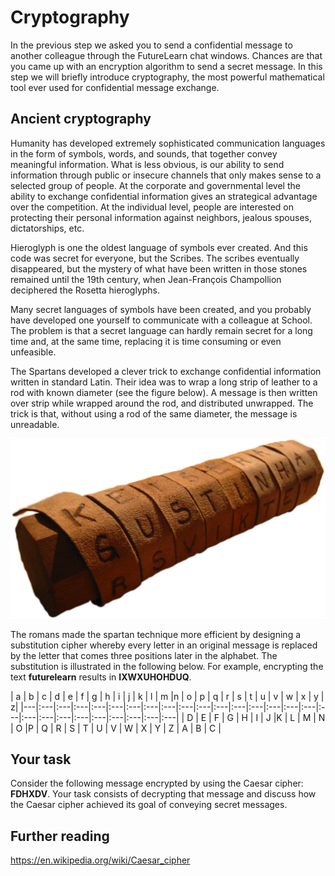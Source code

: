 # Cryptography 

In the previous step we asked you to send a confidential message to another colleague through the FutureLearn chat windows. Chances are that you came up with an encryption algorithm to send a secret message. In this step we will briefly introduce cryptography, the most powerful mathematical tool ever used for confidential message exchange. 

## Ancient cryptography 

Humanity has developed extremely sophisticated communication languages in the form of symbols, words, and sounds, that together convey meaningful information. What is less obvious, is our ability to send information through public or insecure channels that only makes sense to a selected group of people. At the corporate and governmental level the ability to exchange confidential information gives an strategical advantage over the competition. At the individual level, people are interested on protecting their personal information against neighbors, jealous spouses, dictatorships, etc.

Hieroglyph is one the oldest language of symbols ever created. And this code was secret for everyone, but the Scribes. The scribes eventually disappeared, but the mystery of what have been written in those stones remained until the 19th century, when Jean-François Champollion deciphered the Rosetta hieroglyphs. 

Many secret languages of symbols have been created, and you probably have developed one yourself to communicate with a colleague at School. The problem is that a secret language can hardly remain secret for a long time and, at the same time, replacing it is time consuming or even unfeasible. 

The Spartans developed a clever trick to exchange confidential information written in standard Latin. Their idea was to wrap a long strip of leather to a rod with known diameter (see the figure below). A message is then written over strip while wrapped around the rod, and distributed unwrapped. The trick is that, without using a rod of the same diameter, the message is unreadable. 

![GitHub Logo](./images/spartan-cipher.png)
<!--- (source: https://upload.wikimedia.org/wikipedia/commons/thumb/5/51/Skytale.png/1200px-Skytale.png) -->

The romans made the spartan technique more efficient by designing a substitution cipher whereby every letter in an original message is replaced by the letter that comes three positions later in the alphabet. The substitution is illustrated in the following below. For example, encrypting the text **futurelearn** results in **IXWXUHOHDUQ**. 


| a | b | c | d | e | f | g | h | i | j | k | l | m |n | o | p | q | r | s | t | u | v | w | x | y | z| 
|---|:---|:---|:---|:---|:---|:---|:---|:---|:---|:---|:---|:---|:---|:---|:---|:---|:---|:---|:---|:---|:---|:---|:---|:---|:---|:---|
| D | E | F | G | H | I | J |K | L | M | N | O |P | Q | R | S | T | U | V | W | X | Y | Z | A | B | C |


## Your task

Consider the following message encrypted by using the Caesar cipher: **FDHXDV**. Your task consists of decrypting that message and discuss how the Caesar cipher achieved its goal of conveying secret messages.  

## Further reading

https://en.wikipedia.org/wiki/Caesar_cipher
